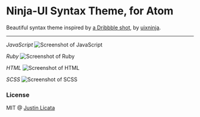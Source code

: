 # Ninja-UI Syntax Theme, for Atom

Beautiful syntax theme inspired by
[a Dribbble shot](https://dribbble.com/shots/2932388-code-editor-redesign),
by [uixninja](https://dribbble.com/uixninja).

---

*JavaScript*
![Screenshot of JavaScript](https://raw.githubusercontent.com/licatajustin/ninja-ui-syntax/master/assets/javascript.png)

*Ruby*
![Screenshot of Ruby](https://raw.githubusercontent.com/licatajustin/ninja-ui-syntax/master/assets/ruby.png)

*HTML*
![Screenshot of HTML](https://raw.githubusercontent.com/licatajustin/ninja-ui-syntax/master/assets/html.png)

*SCSS*
![Screenshot of SCSS](https://raw.githubusercontent.com/licatajustin/ninja-ui-syntax/master/assets/scss.png)

### License

MIT @ [Justin Licata](https://twitter.com/justinlicata)
